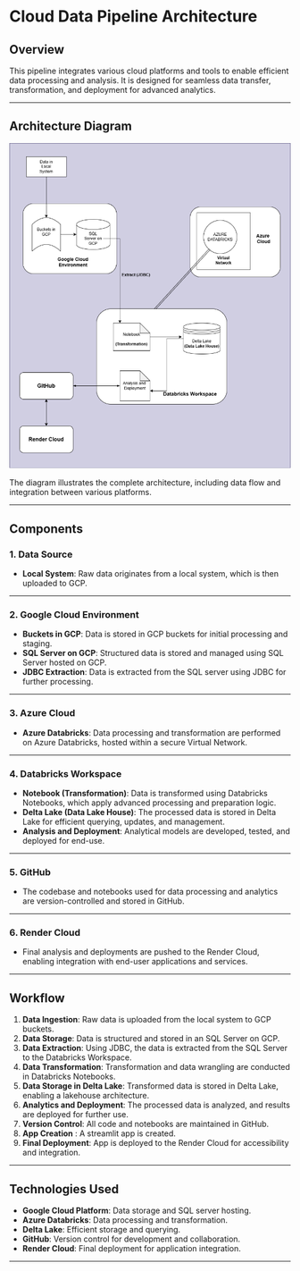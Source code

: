 # Cloud Data Pipeline Architecture

## **Overview**

This pipeline integrates various cloud platforms and tools to enable efficient data processing and analysis. It is designed for seamless data transfer, transformation, and deployment for advanced analytics.

---

## **Architecture Diagram**

![Cloud Data Pipeline Architecture](./main.png)

The diagram illustrates the complete architecture, including data flow and integration between various platforms.

---

## **Components**

### **1. Data Source**
- **Local System**: Raw data originates from a local system, which is then uploaded to GCP.

---

### **2. Google Cloud Environment**
- **Buckets in GCP**: Data is stored in GCP buckets for initial processing and staging.
- **SQL Server on GCP**: Structured data is stored and managed using SQL Server hosted on GCP.
- **JDBC Extraction**: Data is extracted from the SQL server using JDBC for further processing.

---

### **3. Azure Cloud**
- **Azure Databricks**: Data processing and transformation are performed on Azure Databricks, hosted within a secure Virtual Network.

---

### **4. Databricks Workspace**
- **Notebook (Transformation)**: Data is transformed using Databricks Notebooks, which apply advanced processing and preparation logic.
- **Delta Lake (Data Lake House)**: The processed data is stored in Delta Lake for efficient querying, updates, and management.
- **Analysis and Deployment**: Analytical models are developed, tested, and deployed for end-use.

---

### **5. GitHub**
- The codebase and notebooks used for data processing and analytics are version-controlled and stored in GitHub.

---

### **6. Render Cloud**
- Final analysis and deployments are pushed to the Render Cloud, enabling integration with end-user applications and services.

---

## **Workflow**

1. **Data Ingestion**: Raw data is uploaded from the local system to GCP buckets.
2. **Data Storage**: Data is structured and stored in an SQL Server on GCP.
3. **Data Extraction**: Using JDBC, the data is extracted from the SQL Server to the Databricks Workspace.
4. **Data Transformation**: Transformation and data wrangling are conducted in Databricks Notebooks.
5. **Data Storage in Delta Lake**: Transformed data is stored in Delta Lake, enabling a lakehouse architecture.
6. **Analytics and Deployment**: The processed data is analyzed, and results are deployed for further use.
7. **Version Control**: All code and notebooks are maintained in GitHub.
8. **App Creation** : A streamlit app is created.
9. **Final Deployment**: App is deployed to the Render Cloud for accessibility and integration.

---

## **Technologies Used**

- **Google Cloud Platform**: Data storage and SQL server hosting.
- **Azure Databricks**: Data processing and transformation.
- **Delta Lake**: Efficient storage and querying.
- **GitHub**: Version control for development and collaboration.
- **Render Cloud**: Final deployment for application integration.

---

